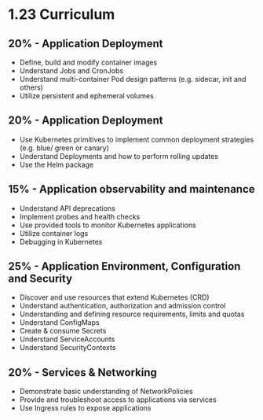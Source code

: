 # 1.23 Curriculum
## 20% - Application Deployment
 - Define, build and modify container images
 - Understand Jobs and CronJobs
 - Understand multi-container Pod design patterns (e.g. sidecar, init and others)
 - Utilize persistent and ephemeral volumes
## 20% - Application Deployment
 - Use Kubernetes primitives to implement common deployment strategies (e.g. blue/ green or canary)
 - Understand Deployments and how to perform rolling updates
 - Use the Helm package
## 15% - Application observability and maintenance
- Understand API deprecations
- Implement probes and health checks
- Use provided tools to monitor Kubernetes applications
- Utilize container logs
- Debugging in Kubernetes

## 25% - Application Environment, Configuration and Security
 - Discover and use resources that extend Kubernetes (CRD)
 - Understand authentication, authorization and admission control
 - Understanding and defining resource requirements, limits and quotas
 - Understand ConfigMaps
 - Create & consume Secrets
 - Understand ServiceAccounts
 - Understand SecurityContexts
## 20% - Services & Networking
 - Demonstrate basic understanding of NetworkPolicies
 - Provide and troubleshoot access to applications via services
 - Use Ingress rules to expose applications
